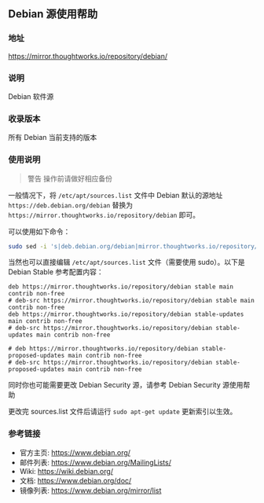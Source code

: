 ## Debian 源使用帮助


### 地址

https://mirror.thoughtworks.io/repository/debian/

### 说明

Debian 软件源

### 收录版本

所有 Debian 当前支持的版本

### 使用说明

> 警告 操作前请做好相应备份

一般情况下，将 `/etc/apt/sources.list` 文件中 Debian 默认的源地址 `https://deb.debian.org/debian` 替换为 `https://mirror.thoughtworks.io/repository/debian` 即可。

可以使用如下命令：

```bash
sudo sed -i 's|deb.debian.org/debian|mirror.thoughtworks.io/repository/debian|g' /etc/apt/sources.list
```

当然也可以直接编辑 `/etc/apt/sources.list` 文件（需要使用 sudo）。以下是 Debian Stable 参考配置内容：
```vim
deb https://mirror.thoughtworks.io/repository/debian stable main contrib non-free
# deb-src https://mirror.thoughtworks.io/repository/debian stable main contrib non-free
deb https://mirror.thoughtworks.io/repository/debian stable-updates main contrib non-free
# deb-src https://mirror.thoughtworks.io/repository/debian stable-updates main contrib non-free

# deb https://mirror.thoughtworks.io/repository/debian stable-proposed-updates main contrib non-free
# deb-src https://mirror.thoughtworks.io/repository/debian stable-proposed-updates main contrib non-free
```

同时你也可能需要更改 Debian Security 源，请参考 Debian Security 源使用帮助

更改完 sources.list 文件后请运行 `sudo apt-get update` 更新索引以生效。

### 参考链接

- 官方主页:	https://www.debian.org/
- 邮件列表:	https://www.debian.org/MailingLists/
- Wiki:	https://wiki.debian.org/
- 文档:	https://www.debian.org/doc/
- 镜像列表:	https://www.debian.org/mirror/list
